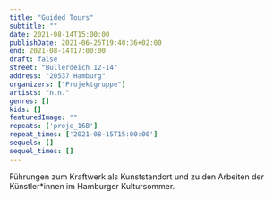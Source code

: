 ```yaml
---
title: "Guided Tours"
subtitle: ""
date: 2021-08-14T15:00:00
publishDate: 2021-06-25T19:40:36+02:00
end: 2021-08-14T17:00:00
draft: false
street: "Bullerdeich 12-14"
address: "20537 Hamburg"
organizers: ["Projektgruppe"]
artists: "n.n."
genres: []
kids: []
featuredImage: ""
repeats: ['proje_16B']
repeat_times: ['2021-08-15T15:00:00']
sequels: []
sequel_times: []
---
```


Führungen zum Kraftwerk als Kunststandort und zu den Arbeiten der Künstler\*innen im Hamburger Kultursommer.